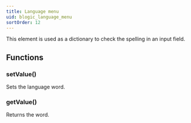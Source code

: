 ```yaml
---
title: Language menu
uid: blogic_language_menu
sortOrder: 12
---
```


This element is used as a dictionary to check the spelling in an input field.

## Functions

### setValue()

Sets the language word.

### getValue()

Returns the word.

